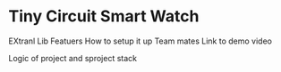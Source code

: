 # Tiny Circuit Smart Watch 

EXtranl Lib
Featuers 
How to setup it up 
Team mates 
Link to demo video 

Logic of project and sproject stack 


 
